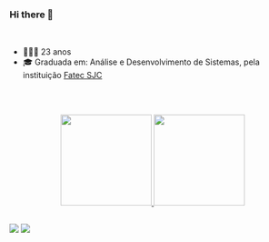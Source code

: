 ### Hi there 👋

<br>

- 👩🏽‍🎓 23 anos
- 🎓 Graduada em: Análise e Desenvolvimento de Sistemas, pela instituição [Fatec SJC](https://fatecsjc-prd.azurewebsites.net/)
<br>

##

<div align="center">
  <a href="https://github.com/Sarah781">
  <img height="160em" src="https://github-readme-stats.vercel.app/api?username=Sarah781&show_icons=true&theme=dracula&include_all_commits=true&count_private=true"/>
  <img height="160em" src="https://github-readme-stats.vercel.app/api/top-langs/?username=Sarah781&layout=compact&langs_count=7&theme=dracula"/>
</div>
  
   ##
 
<div> 
  <a href = "mailto:sarah7santana.14@gmail.com"><img src="https://img.shields.io/badge/Gmail-D14836?style=for-the-badge&logo=gmail&logoColor=white" target="_blank"></a>
  <a href="https://www.linkedin.com/in/sarah-santana-843394200/" target="_blank"><img src="https://img.shields.io/badge/-LinkedIn-%230077B5?style=for-the-badge&logo=linkedin&logoColor=white" target="_blank"></a> 
</div>
